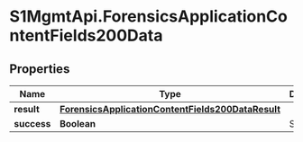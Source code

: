 # S1MgmtApi.ForensicsApplicationContentFields200Data

## Properties
Name | Type | Description | Notes
------------ | ------------- | ------------- | -------------
**result** | [**ForensicsApplicationContentFields200DataResult**](ForensicsApplicationContentFields200DataResult.md) |  | [optional] 
**success** | **Boolean** | Success | [optional] 


